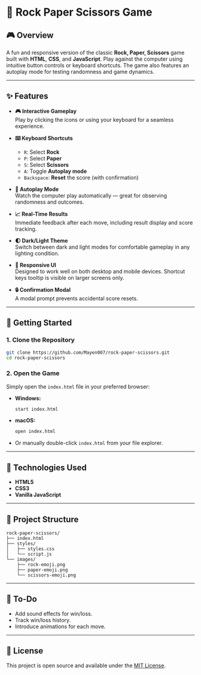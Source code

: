 # 🯨 Rock Paper Scissors Game

## 🎮 Overview

A fun and responsive version of the classic **Rock, Paper, Scissors** game built with **HTML**, **CSS**, and **JavaScript**. Play against the computer using intuitive button controls or keyboard shortcuts. The game also features an autoplay mode for testing randomness and game dynamics.

---

## ✨ Features

- **🎮 Interactive Gameplay**  
  Play by clicking the icons or using your keyboard for a seamless experience.

- **⌨️ Keyboard Shortcuts**

  - `R`: Select **Rock**
  - `P`: Select **Paper**
  - `S`: Select **Scissors**
  - `A`: Toggle **Autoplay mode**
  - `Backspace`: **Reset** the score (with confirmation)

- **🔁 Autoplay Mode**  
  Watch the computer play automatically — great for observing randomness and outcomes.

- **📈 Real-Time Results**  
  Immediate feedback after each move, including result display and score tracking.

- **🌓 Dark/Light Theme**  
  Switch between dark and light modes for comfortable gameplay in any lighting condition.

- **📱 Responsive UI**  
  Designed to work well on both desktop and mobile devices. Shortcut keys tooltip is visible on larger screens only.

- **🔒 Confirmation Modal**  
  A modal prompt prevents accidental score resets.

---

## 🚀 Getting Started

### 1. Clone the Repository

```bash
git clone https://github.com/Mayen007/rock-paper-scissors.git
cd rock-paper-scissors
```

### 2. Open the Game

Simply open the `index.html` file in your preferred browser:

- **Windows:**

  ```bash
  start index.html
  ```

- **macOS:**

  ```bash
  open index.html
  ```

- Or manually double-click `index.html` from your file explorer.

---

## 🧹 Technologies Used

- **HTML5**
- **CSS3**
- **Vanilla JavaScript**

---

## 📂 Project Structure

```
rock-paper-scissors/
├── index.html
├── styles/
│   ├── styles.css
│   └── script.js
└── images/
    ├── rock-emoji.png
    ├── paper-emoji.png
    └── scissors-emoji.png
```

---

## 📌 To-Do

- Add sound effects for win/loss.
- Track win/loss history.
- Introduce animations for each move.

---

## 📄 License

This project is open source and available under the [MIT License](LICENSE).
